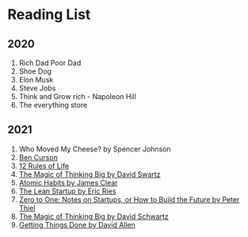 # Reading List
## 2020
1. Rich Dad Poor Dad
2. Shoe Dog
3. Elon Musk
4. Steve Jobs
5. Think and Grow rich - Napoleon Hill
6. The everything store 


## 2021
1. Who Moved My Cheese? by Spencer Johnson
2. [Ben Curson]()
3. [12 Rules of Life]()
4. [The Magic of Thinking Big by David Swartz]()
5. [Atomic Habits by James Clear]()
6. [The Lean Startup by Eric Ries](https://www.amazon.com/Lean-Startup-Entrepreneurs-Continuous-Innovation/dp/0307887898)
7. [Zero to One: Notes on Startups, or How to Build the Future by Peter Thiel](https://www.amazon.com/Zero-One-Notes-Startups-Future/dp/0804139296)
8. [The Magic of Thinking Big by David Schwartz]()
9. [Getting Things Done by David Allen]()
